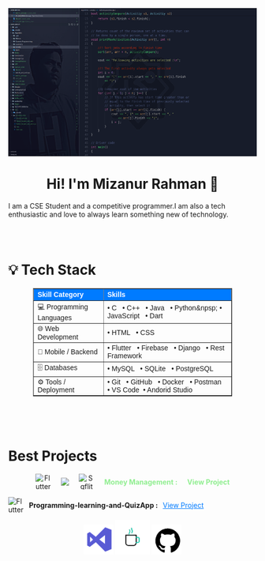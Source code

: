 
<img align="center" src="Screenshot from 2024-03-11 14-36-02.png" alt="well coming" style="width:1000px;height:300px;">
<h1 align="center"> Hi! I'm Mizanur Rahman 👋</h1>
<p>I am a CSE Student and a competitive programmer.I am also a tech enthusiastic and love to always learn something new of technology.</p>







<br>
<br>


<h1>💡 Tech Stack</h1>

<table border="1" cellpadding="10" cellspacing="0" style="border-collapse: collapse; width: 80%; text-align: left; font-family: Arial, sans-serif; margin: auto;">
  <thead style="background-color: #007bff; color: white;">
    <tr>
      <th>Skill Category</th>
      <th>Skills</th>
    </tr>
  </thead>
  <tbody>
    <tr>
      <td>💻 Programming Languages </td>
       <td>• C &nbsp; • C++ &nbsp; • Java &nbsp; • Python&npsp;  • JavaScript &nbsp;  • Dart &nbsp;</td>
    </tr>
    <tr>
      <td>🌐 Web Development </td>
       <td>• HTML &nbsp; • CSS &nbsp; </td>
    </tr>
    <tr>
      <td>📱 Mobile / Backend </td>
       <td>• Flutter &nbsp; • Firebase &nbsp;  • Django &nbsp;  • Rest Framework &nbsp;  </td>
    </tr>
    <tr>
      <td> 🗄️ Databases </td>
      <td>• MySQL &nbsp; • SQLite &nbsp;  • PostgreSQL &nbsp;  </td>
    </tr>
    <tr>
      <td>⚙️ Tools / Deployment </td>
       <td>• Git &nbsp; • GitHub &nbsp;  • Docker &nbsp; • Postman &nbsp; • VS Code &nbsp;• Andorid Studio &nbsp; </td>
    </tr>
  </tbody>
</table>



<br><br><br>

<h1>Best Projects</h1>
<div style="display: flex; flex-direction: column; gap: 15px;">

<div style="display: flex; justify-content: center; align-items: center; gap: 15px; text-align: center; flex-direction: column;">
    <div style="display: flex; justify-content: center; align-items: center; gap: 20px;">
        <img src="https://img.icons8.com/color/48/000000/flutter.png" alt="Flutter Logo" width="32" height="32" />
        <img src="https://cdn-icons-png.flaticon.com/128/148/148781.png" alt="Plus Sign" width="16" height="16" />
        <img src="https://img.icons8.com/ios-filled/50/26e07f/sql.png" alt="Sqflite Logo" width="32" height="32" />
      <strong style="color: lightgreen;">    Money Management :</strong>
      <a href="https://github.com/mizan92782/FLUTTER-LEARNING./tree/main/Project/my_money" target="_blank" style="color: lightgreen; text-decoration: none; font-weight: bold;">View Project</a>
    </div>
    
</div>











  <div style="display: flex; align-items: center; gap: 10px;">
    <img src="https://img.icons8.com/color/48/000000/flutter.png" alt="Flutter Logo" width="32" height="32" />
    <strong>Programming-learning-and-QuizApp :  </strong>
    <a href="https://github.com/mizan92782/Programming-learning-and-QuizApp" target="_blank" style="color: #007bff;">View Project</a>
  </div>




 
</div>









<p align="center">


<img src="visual-studio.gif" alt="Visual Studio GIF" width="60" height="60">

<img src="cof124.gif" alt="Sleep GIF" width="70" height="70">


<img src="github.gif" alt="GitHub GIF" width="60" height="60">



</p>





